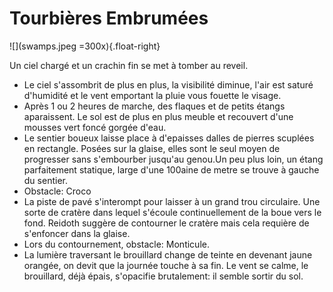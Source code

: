 # Tourbières Embrumées

![](swamps.jpeg =300x){.float-right}

Un ciel chargé et un crachin fin se met à tomber au reveil.
- Le ciel s'assombrit de plus en plus, la visibilité diminue, l'air est saturé d'humidité et le     vent emportant la pluie vous fouette le visage.
- Après 1 ou 2  heures de marche, des flaques et de petits étangs aparaissent. Le sol est de plus en plus meuble et recouvert d'une mousses vert foncé gorgée d'eau. 
- Le sentier  boueux laisse place à d'epaisses dalles de pierres scuplées en rectangle. Posées sur la glaise, elles sont le seul moyen de progresser sans s'embourber jusqu'au genou.Un peu plus loin, un étang parfaitement statique, large d'une 100aine de metre se trouve à gauche du sentier.
- Obstacle: Croco
- La piste de pavé s'interompt pour laisser à un grand trou circulaire. Une sorte de cratère dans lequel s'écoule continuellement de la boue vers le fond. Reidoth suggère de contourner le cratère mais cela requière de s'enfoncer dans la glaise. 
- Lors du contournement, obstacle: Monticule.
- La lumière traversant le brouillard change de teinte en devenant jaune orangée, on devit que la journée touche à sa fin. Le vent se calme, le brouillard, déjà épais, s'opacifie brutalement: il semble sortir du sol.